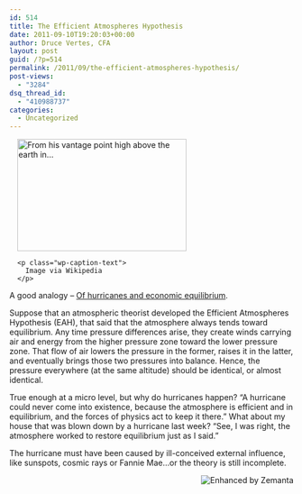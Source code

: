 ```yaml
---
id: 514
title: The Efficient Atmospheres Hypothesis
date: 2011-09-10T19:20:03+00:00
author: Druce Vertes, CFA
layout: post
guid: /?p=514
permalink: /2011/09/the-efficient-atmospheres-hypothesis/
post-views:
  - "3284"
dsq_thread_id:
  - "410988737"
categories:
  - Uncategorized
---
```

<div class="zemanta-img" style="margin: 1em; display: block;">
  <div style="width: 310px" class="wp-caption alignright">
    <a href="http://commons.wikipedia.org/wiki/File:Hurricane_Isabel_from_ISS.jpg"><img title="From his vantage point high above the earth in..." src="http://upload.wikimedia.org/wikipedia/commons/thumb/0/04/Hurricane_Isabel_from_ISS.jpg/300px-Hurricane_Isabel_from_ISS.jpg" alt="From his vantage point high above the earth in..." width="300" height="199" /></a>
    
    <p class="wp-caption-text">
      Image via Wikipedia
    </p>
  </div>
</div>

A good analogy &#8211; [Of hurricanes and economic equilibrium](http://physicsoffinance.blogspot.com/2011/09/of-hurricanes-and-economic-equilibrium.html "Of hurricanes and economic equilibrium").

Suppose that an atmospheric theorist developed the Efficient Atmospheres Hypothesis (EAH), that said that the atmosphere always tends toward equilibrium. Any time pressure differences arise, they create winds carrying air and energy from the higher pressure zone toward the lower pressure zone. That flow of air lowers the pressure in the former, raises it in the latter, and eventually brings those two pressures into balance. Hence, the pressure everywhere (at the same altitude) should be identical, or almost identical.

True enough at a micro level, but why do hurricanes happen? &#8220;A hurricane could never come into existence, because the atmosphere is efficient and in equilibrium, and the forces of physics act to keep it there.&#8221; What about my house that was blown down by a hurricane last week? &#8220;See, I was right, the atmosphere worked to restore equilibrium just as I said.&#8221;

The hurricane must have been caused by ill-conceived external influence, like sunspots, cosmic rays or Fannie Mae&#8230;or the theory is still incomplete.

<div class="zemanta-pixie" style="margin-top: 10px; height: 15px;">
  <a class="zemanta-pixie-a" title="Enhanced by Zemanta" href="http://www.zemanta.com/"><img class="zemanta-pixie-img" style="border: none; float: right;" src="http://img.zemanta.com/zemified_e.png?x-id=f2f9c310-065c-4b49-97df-38d523ea2f39" alt="Enhanced by Zemanta" /></a>
</div>